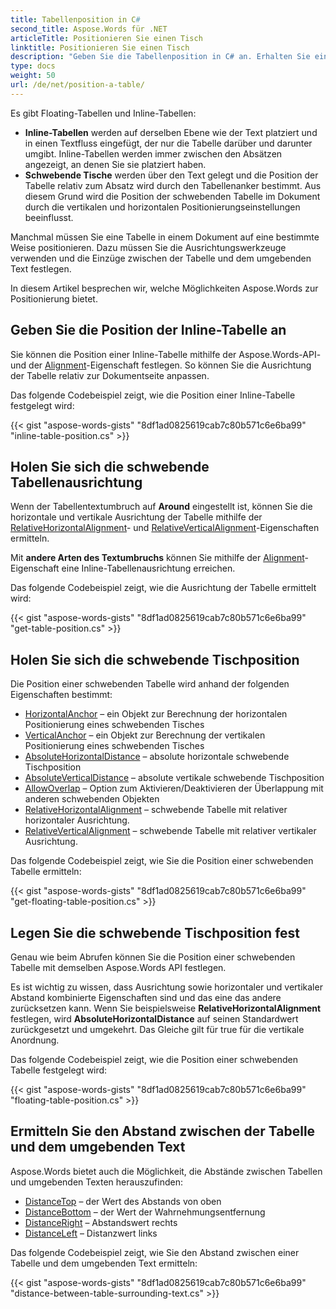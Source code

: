 ```yaml
---
title: Tabellenposition in C#
second_title: Aspose.Words für .NET
articleTitle: Positionieren Sie einen Tisch
linktitle: Positionieren Sie einen Tisch
description: "Geben Sie die Tabellenposition in C# an. Erhalten Sie eine Tabellenausrichtung, ermitteln Sie die schwebende Tabellenposition und legen Sie sie mithilfe von C# fest."
type: docs
weight: 50
url: /de/net/position-a-table/
---
```


Es gibt Floating-Tabellen und Inline-Tabellen:

* **Inline-Tabellen** werden auf derselben Ebene wie der Text platziert und in einen Textfluss eingefügt, der nur die Tabelle darüber und darunter umgibt. Inline-Tabellen werden immer zwischen den Absätzen angezeigt, an denen Sie sie platziert haben.
* **Schwebende Tische** werden über den Text gelegt und die Position der Tabelle relativ zum Absatz wird durch den Tabellenanker bestimmt. Aus diesem Grund wird die Position der schwebenden Tabelle im Dokument durch die vertikalen und horizontalen Positionierungseinstellungen beeinflusst.

Manchmal müssen Sie eine Tabelle in einem Dokument auf eine bestimmte Weise positionieren. Dazu müssen Sie die Ausrichtungswerkzeuge verwenden und die Einzüge zwischen der Tabelle und dem umgebenden Text festlegen.

In diesem Artikel besprechen wir, welche Möglichkeiten Aspose.Words zur Positionierung bietet.

## Geben Sie die Position der Inline-Tabelle an

Sie können die Position einer Inline-Tabelle mithilfe der Aspose.Words-API- und der [Alignment](https://reference.aspose.com/words/net/aspose.words.tables/table/alignment/)-Eigenschaft festlegen. So können Sie die Ausrichtung der Tabelle relativ zur Dokumentseite anpassen.

Das folgende Codebeispiel zeigt, wie die Position einer Inline-Tabelle festgelegt wird:

{{< gist "aspose-words-gists" "8df1ad0825619cab7c80b571c6e6ba99" "inline-table-position.cs" >}}

## Holen Sie sich die schwebende Tabellenausrichtung

Wenn der Tabellentextumbruch auf **Around** eingestellt ist, können Sie die horizontale und vertikale Ausrichtung der Tabelle mithilfe der [RelativeHorizontalAlignment](https://reference.aspose.com/words/net/aspose.words.tables/table/relativehorizontalalignment/)- und [RelativeVerticalAlignment](https://reference.aspose.com/words/net/aspose.words.tables/table/relativeverticalalignment/)-Eigenschaften ermitteln.

Mit **andere Arten des Textumbruchs** können Sie mithilfe der [Alignment](https://reference.aspose.com/words/net/aspose.words.tables/table/alignment/)-Eigenschaft eine Inline-Tabellenausrichtung erreichen.

Das folgende Codebeispiel zeigt, wie die Ausrichtung der Tabelle ermittelt wird:

{{< gist "aspose-words-gists" "8df1ad0825619cab7c80b571c6e6ba99" "get-table-position.cs" >}}

## Holen Sie sich die schwebende Tischposition

 Die Position einer schwebenden Tabelle wird anhand der folgenden Eigenschaften bestimmt:

* [HorizontalAnchor](https://reference.aspose.com/words/net/aspose.words.tables/table/horizontalanchor/) – ein Objekt zur Berechnung der horizontalen Positionierung eines schwebenden Tisches
* [VerticalAnchor](https://reference.aspose.com/words/net/aspose.words.tables/table/verticalanchor/) – ein Objekt zur Berechnung der vertikalen Positionierung eines schwebenden Tisches
* [AbsoluteHorizontalDistance](https://reference.aspose.com/words/net/aspose.words.tables/table/absolutehorizontaldistance/) – absolute horizontale schwebende Tischposition
* [AbsoluteVerticalDistance](https://reference.aspose.com/words/net/aspose.words.tables/table/absoluteverticaldistance/) – absolute vertikale schwebende Tischposition
* [AllowOverlap](https://reference.aspose.com/words/net/aspose.words.tables/table/allowoverlap/) – Option zum Aktivieren/Deaktivieren der Überlappung mit anderen schwebenden Objekten
* [RelativeHorizontalAlignment](https://reference.aspose.com/words/net/aspose.words.tables/table/relativehorizontalalignment/) – schwebende Tabelle mit relativer horizontaler Ausrichtung.
* [RelativeVerticalAlignment](https://reference.aspose.com/words/net/aspose.words.tables/table/relativeverticalalignment/) – schwebende Tabelle mit relativer vertikaler Ausrichtung.

Das folgende Codebeispiel zeigt, wie Sie die Position einer schwebenden Tabelle ermitteln:

{{< gist "aspose-words-gists" "8df1ad0825619cab7c80b571c6e6ba99" "get-floating-table-position.cs" >}}

## Legen Sie die schwebende Tischposition fest

Genau wie beim Abrufen können Sie die Position einer schwebenden Tabelle mit demselben Aspose.Words API festlegen.

Es ist wichtig zu wissen, dass Ausrichtung sowie horizontaler und vertikaler Abstand kombinierte Eigenschaften sind und das eine das andere zurücksetzen kann. Wenn Sie beispielsweise **RelativeHorizontalAlignment** festlegen, wird **AbsoluteHorizontalDistance** auf seinen Standardwert zurückgesetzt und umgekehrt. Das Gleiche gilt für true für die vertikale Anordnung.

Das folgende Codebeispiel zeigt, wie die Position einer schwebenden Tabelle festgelegt wird:

{{< gist "aspose-words-gists" "8df1ad0825619cab7c80b571c6e6ba99" "floating-table-position.cs" >}}

## Ermitteln Sie den Abstand zwischen der Tabelle und dem umgebenden Text

Aspose.Words bietet auch die Möglichkeit, die Abstände zwischen Tabellen und umgebenden Texten herauszufinden:

- [DistanceTop](https://reference.aspose.com/words/net/aspose.words.tables/table/distancetop/) – der Wert des Abstands von oben
- [DistanceBottom](https://reference.aspose.com/words/net/aspose.words.tables/table/distancebottom/) – der Wert der Wahrnehmungsentfernung
- [DistanceRight](https://reference.aspose.com/words/net/aspose.words.tables/table/distanceright/) – Abstandswert rechts
- [DistanceLeft](https://reference.aspose.com/words/net/aspose.words.tables/table/distanceleft/) – Distanzwert links

Das folgende Codebeispiel zeigt, wie Sie den Abstand zwischen einer Tabelle und dem umgebenden Text ermitteln:

{{< gist "aspose-words-gists" "8df1ad0825619cab7c80b571c6e6ba99" "distance-between-table-surrounding-text.cs" >}}
